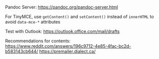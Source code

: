 Pandoc Server: <https://pandoc.org/pandoc-server.html>

For TinyMCE, use `getContent()` and `setContent()` instead of `innerHTML` to avoid `data-mce-*` attributes

Test with Outlook:
<https://outlook.office.com/mail/drafts>


Recommendations for contents:
https://www.reddit.com/answers/196c9712-4e85-4fac-bc2d-b583143cb644/
https://premailer.dialect.ca/